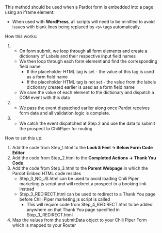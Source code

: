 This method should be used when a Pardot form is embedded into a page using an iframe element.

* When used with **WordPress**, all scripts will need to be minified to avoid issues with blank lines being replaced by `<p>` tags automatically.

How this works:

1.  - On form submit, we loop through all form elements and create a dictionary of Labels and their respective input field names
    - We then loop through each form element and find the corresponding field name
      - If the placeholder HTML tag is set - the value of this tag is used as a form field name
      - If the placeholder HTML tag is not set - the value from the labels dictionary created earlier is used as a form field name
    - We save the value of each element to the dictionary and dispatch a DOM event with this data
2. - We pass the event dispatched earlier along once Pardot receives form data and all validation logic is complete.
3. - We catch the event dispatched at Step 2 and use the data to submit the prospect to ChiliPiper for routing


How to set this up:

1. Add the code from Step_1.html to the **Look & Feel → Below Form Code Editor**
2. Add the code from Step_2.html to the **Completed Actions → Thank You Code**
3. Add the code from Step_3.html to the **Parent Webpage** in which the Pardot Embed HTML code resides
   * Step_3_NO_JS.html can be used to avoid loading Chili Piper marketing.js script and will redirect a prospect to a booking link instead
   * Step_3_REDIRECT.html can be used to redirect to a Thank You page before Chili Piper marketing.js script is called
     * This will require code from Step_4_REDIRECT.html to be added anywhere on that Thank You page specified in Step_3_REDIRECT.html
4. Map the values from the submitData object to your Chili Piper Form which is mapped to your Router